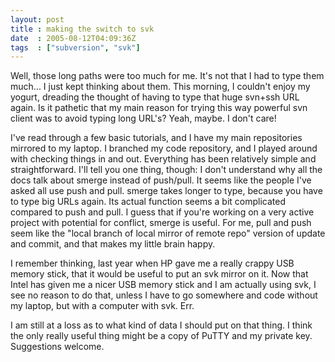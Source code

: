 ```yaml
---
layout: post
title : making the switch to svk
date  : 2005-08-12T04:09:36Z
tags  : ["subversion", "svk"]
---
```

Well, those long paths were too much for me.  It's not that I had to type them much... I just kept thinking about them.  This morning, I couldn't enjoy my yogurt, dreading the thought of having to type that huge svn+ssh URL again.  Is it pathetic that my main reason for trying this way powerful svn client was to avoid typing long URL's?  Yeah, maybe.  I don't care!

I've read through a few basic tutorials, and I have my main repositories mirrored to my laptop.  I branched my code repository, and I played around with checking things in and out.  Everything has been relatively simple and straightforward.  I'll tell you one thing, though:  I don't understand why all the docs talk about smerge instead of push/pull.  It seems like the people I've asked all use push and pull.  smerge takes longer to type, because you have to type big URLs again.  Its actual function seems a bit complicated compared to push and pull.  I guess that if you're working on a very active project with potential for conflict, smerge is useful.  For me, pull and push seem like the "local branch of local mirror of remote repo" version of update and commit, and that makes my little brain happy.

I remember thinking, last year when HP gave me a really crappy USB memory stick, that it would be useful to put an svk mirror on it.  Now that Intel has given me a nicer USB memory stick and I am actually using svk, I see no reason to do that, unless I have to go somewhere and code without my laptop, but with a computer with svk.  Err.

I am still at a loss as to what kind of data I should put on that thing.  I think the only really useful thing might be a copy of PuTTY and my private key. Suggestions welcome. 
